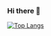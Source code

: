 ### Hi there 👋

[![Top Langs](https://github-readme-stats.vercel.app/api/top-langs/?username=NAVYSHUNTA
)](https://github.com/anuraghazra/github-readme-stats)


<!--
**NAVYSHUNTA/NAVYSHUNTA** is a ✨ _special_ ✨ repository because its `README.md` (this file) appears on your GitHub profile.

Here are some ideas to get you started:

- 🔭 I’m currently working on ...
- 🌱 I’m currently learning ...
- 👯 I’m looking to collaborate on ...
- 🤔 I’m looking for help with ...
- 💬 Ask me about ...
- 📫 How to reach me: ...
- 😄 Pronouns: ...
- ⚡ Fun fact: ...
-->
